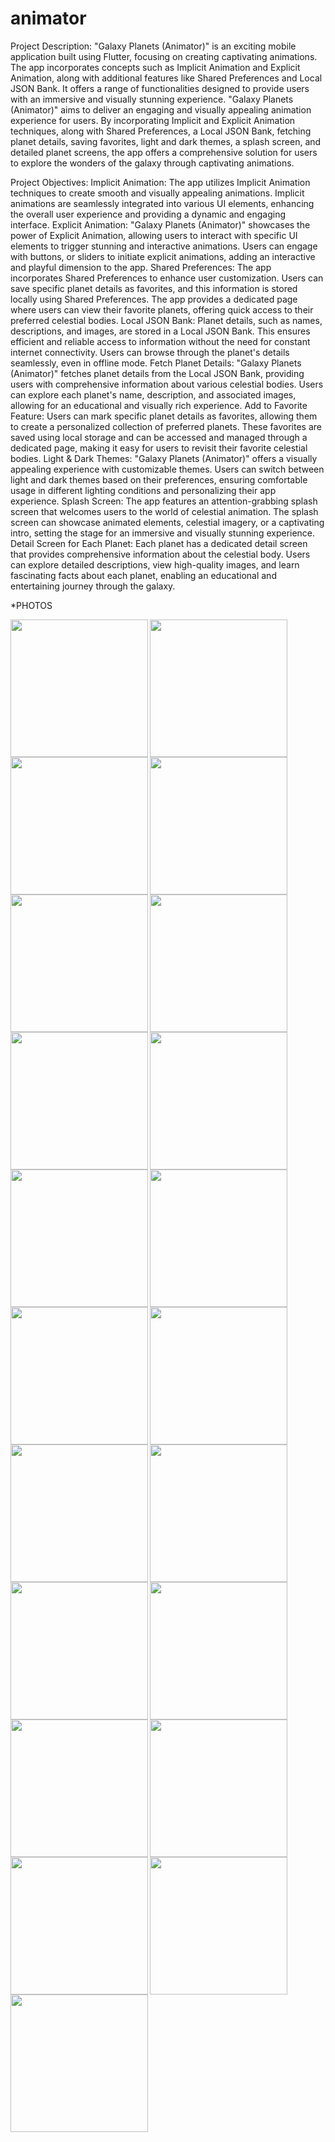 # animator

Project Description:
"Galaxy Planets (Animator)" is an exciting mobile application built using Flutter, focusing on
creating captivating animations. The app incorporates concepts such as Implicit Animation and
Explicit Animation, along with additional features like Shared Preferences and Local JSON
Bank. It offers a range of functionalities designed to provide users with an immersive and
visually stunning experience.
"Galaxy Planets (Animator)" aims to deliver an engaging and visually appealing animation
experience for users. By incorporating Implicit and Explicit Animation techniques, along with
Shared Preferences, a Local JSON Bank, fetching planet details, saving favorites, light and dark
themes, a splash screen, and detailed planet screens, the app offers a comprehensive solution for
users to explore the wonders of the galaxy through captivating animations.

Project Objectives:
Implicit Animation: The app utilizes Implicit Animation techniques to create smooth and
visually appealing animations. Implicit animations are seamlessly integrated into various UI
elements, enhancing the overall user experience and providing a dynamic and engaging interface.
Explicit Animation: "Galaxy Planets (Animator)" showcases the power of Explicit Animation,
allowing users to interact with specific UI elements to trigger stunning and interactive
animations. Users can engage with buttons, or sliders to initiate explicit animations, adding an
interactive and playful dimension to the app.
Shared Preferences: The app incorporates Shared Preferences to enhance user customization.
Users can save specific planet details as favorites, and this information is stored locally using
Shared Preferences. The app provides a dedicated page where users can view their favorite
planets, offering quick access to their preferred celestial bodies.
Local JSON Bank: Planet details, such as names, descriptions, and images, are stored in a Local
JSON Bank. This ensures efficient and reliable access to information without the need for
constant internet connectivity. Users can browse through the planet's details seamlessly, even in
offline mode.
Fetch Planet Details: "Galaxy Planets (Animator)" fetches planet details from the Local JSON
Bank, providing users with comprehensive information about various celestial bodies. Users can
explore each planet's name, description, and associated images, allowing for an educational and
visually rich experience.
Add to Favorite Feature: Users can mark specific planet details as favorites, allowing them to
create a personalized collection of preferred planets. These favorites are saved using local
storage and can be accessed and managed through a dedicated page, making it easy for users to
revisit their favorite celestial bodies.
Light & Dark Themes: "Galaxy Planets (Animator)" offers a visually appealing experience
with customizable themes. Users can switch between light and dark themes based on their
preferences, ensuring comfortable usage in different lighting conditions and personalizing their
app experience.
Splash Screen: The app features an attention-grabbing splash screen that welcomes users to the
world of celestial animation. The splash screen can showcase animated elements, celestial
imagery, or a captivating intro, setting the stage for an immersive and visually stunning
experience.
Detail Screen for Each Planet: Each planet has a dedicated detail screen that provides
comprehensive information about the celestial body. Users can explore detailed descriptions,
view high-quality images, and learn fascinating facts about each planet, enabling an educational
and entertaining journey through the galaxy.


*PHOTOS

<img align = "left" src="https://github.com/vivekbaraiya0786/animator/assets/126376629/6a8102b2-70f7-4444-98bd-50b975bffc1d" width="220px">
<img align = "left" src="https://github.com/vivekbaraiya0786/animator/assets/126376629/db173c01-d4e0-498c-bc61-bd5b37ac3fa3" width="220px">
<img  src="https://github.com/vivekbaraiya0786/animator/assets/126376629/542ebb63-3c40-4fb9-8e1d-7eb459d9ffe5" width="220px">

<img align = "left" src="https://github.com/vivekbaraiya0786/animator/assets/126376629/a09373b1-fa1d-40ff-93ee-947d758c9d71" width="220px">
<img align = "left" src="https://github.com/vivekbaraiya0786/animator/assets/126376629/10441bf0-35b8-4467-ab73-6912e8230016" width="220px">
<img  src="https://github.com/vivekbaraiya0786/animator/assets/126376629/f2946cfa-2643-4a4d-9bc6-c951ccf3485f" width="220px">

<img align = "left" src="https://github.com/vivekbaraiya0786/animator/assets/126376629/5fdccdb5-c7ce-489e-bcb6-8a94f28d4c36" width="220px">
<img align = "left" src="https://github.com/vivekbaraiya0786/animator/assets/126376629/58b1d1f8-4ee8-4c68-8bba-0911dbf9a174" width="220px">
<img  src="https://github.com/vivekbaraiya0786/animator/assets/126376629/e12601c1-34f8-492d-8a75-652cb578d5c5" width="220px">

<img align = "left" src="https://github.com/vivekbaraiya0786/animator/assets/126376629/5f88a0e7-f214-4ce2-a3bc-0877bfc0644b" width="220px">
<img align = "left" src="https://github.com/vivekbaraiya0786/animator/assets/126376629/d15c9915-dfca-4ecc-bd2a-ea43b9fd23a1" width="220px">
<img  src="https://github.com/vivekbaraiya0786/animator/assets/126376629/c47d6add-5ee2-412a-bc8e-fc8388ace3d7" width="220px">

<img align = "left" src="https://github.com/vivekbaraiya0786/animator/assets/126376629/93a6ab56-5621-4288-b4b4-686e33197c64" width="220px">
<img align = "left" src="https://github.com/vivekbaraiya0786/animator/assets/126376629/4616c026-fe82-4643-822b-30170c8bdd46" width="220px">
<img  src="https://github.com/vivekbaraiya0786/animator/assets/126376629/9e50996b-b7e2-4671-993f-a4976fec1133" width="220px">

<img align = "left" src="https://github.com/vivekbaraiya0786/animator/assets/126376629/85ec26bd-3fa5-42f6-a7fd-d05df3de8583" width="220px">
<img align = "left" src="https://github.com/vivekbaraiya0786/animator/assets/126376629/b3e882d2-c892-49e0-8a1d-9e324800f6e9" width="220px">
<img  src="https://github.com/vivekbaraiya0786/animator/assets/126376629/ab1d32a1-9923-4a07-b7fe-e7c5c5b3f477" width="220px">

<img align = "left" src="https://github.com/vivekbaraiya0786/animator/assets/126376629/08aaf4df-3054-42b1-901d-ce58b548c2e8" width="220px">
<img align = "left" src="https://github.com/vivekbaraiya0786/animator/assets/126376629/1bfdf500-9190-4897-8ffb-a8bbbb26bd57" width="220px">
<img  src="https://github.com/vivekbaraiya0786/animator/assets/126376629/91a7c191-3bb7-4604-b534-517fdf6d5df3" width="220px">


